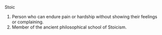 Stoic

1. Person who can endure pain or hardship without showing their feelings or complaining.
2. Member of the ancient philosophical school of Stoicism.
